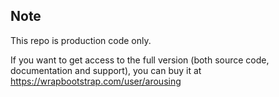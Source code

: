 
## Note 
This repo is production code only.

If you want to get access to the full version (both source code, documentation and support), you can buy it at https://wrapbootstrap.com/user/arousing